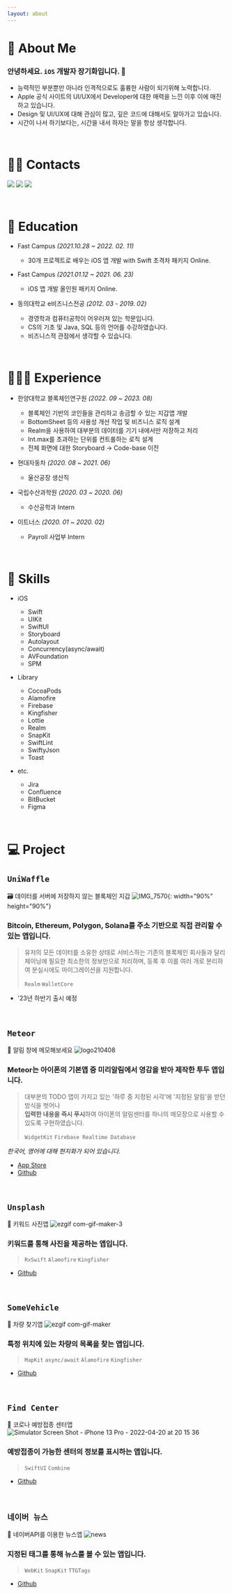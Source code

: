 ```yaml
---
layout: about 
---
```


# 🧢 About Me
### 안녕하세요. `iOS` 개발자 장기화입니다. 🐤
- 능력적인 부분뿐만 아니라 인격적으로도 훌륭한 사람이 되기위해 노력합니다.
- Apple 공식 사이트의 UI/UX에서 Developer에 대한 매력을 느낀 이후 이에 매진하고 있습니다.
- Design 및 UI/UX에 대해 관심이 많고, 깊은 코드에 대해서도 알아가고 있습니다.
- 시간이 나서 하기보다는, 시간을 내서 하자는 말을 항상 생각합니다.

<br/>

# 🤙🏻 Contacts

<p>
<a href="mailto:dev.soduma@gmail.com" target="_blank"><img src="https://img.shields.io/badge/dev.soduma@gmail.com-005FF9?style=flat-square&logo=maildotru&logoColor=white"/></a>
<a href="https://github.com/soduma" target="_blank"><img src="https://img.shields.io/badge/GitHub-181717?style=flat-square&logo=github&logoColor=white"/></a>
<a href="https://www.instagram.com/infofield" target="_blank"><img src="https://img.shields.io/badge/Instagram-E4405F?style=flat-square&logo=instagram&logoColor=white"/></a>
</p>

<br/>

# 📖 Education
- Fast Campus *(2021.10.28 ~ 2022. 02. 11)*
  - 30개 프로젝트로 배우는 iOS 앱 개발 with Swift 초격차 패키지 Online.
  
- Fast Campus *(2021.01.12 ~ 2021. 06. 23)*
  - iOS 앱 개발 올인원 패키지 Online.
  
- 동의대학교 e비즈니스전공 *(2012. 03 - 2019. 02)*
  - 경영학과 컴퓨터공학이 어우러져 있는 학문입니다.
  - CS의 기초 및 Java, SQL 등의 언어를 수강하였습니다.
  - 비즈니스적 관점에서 생각할 수 있습니다.

<br/>

# 🧑🏻‍💻 Experience
- 한양대학교 블록체인연구원 *(2022. 09 ~ 2023. 08)*
  - 블록체인 기반의 코인들을 관리하고 송금할 수 있는 지갑앱 개발
  - BottomSheet 등의 사용성 개선 작업 및 비즈니스 로직 설계
  - Realm을 사용하여 대부분의 데이터를 기기 내에서만 저장하고 처리
  - Int.max를 초과하는 단위를 컨트롤하는 로직 설계
  - 전체 화면에 대한 Storyboard -> Code-base 이전
  
- 현대자동차 *(2020. 08 ~ 2021. 06)*
  - 울산공장 생산직
  
- 국립수산과학원 *(2020. 03 ~ 2020. 06)*
  - 수산공학과 Intern
  
- 이트너스 *(2020. 01 ~ 2020. 02)*
  - Payroll 사업부 Intern

<br/>

# 🍳 Skills
- iOS
  - Swift
  - UIKit
  - SwiftUI
  - Storyboard
  - Autolayout
  - Concurrency(async/await)
  - AVFoundation
  - SPM
  
- Library
  - CocoaPods
  - Alamofire
  - Firebase
  - Kingfisher
  - Lottie
  - Realm
  - SnapKit
  - SwiftLint
  - SwiftyJson
  - Toast
    
- etc.
  - Jira
  - Confluence
  - BitBucket
  - Figma

<br/>

# 💻 Project

## `UniWaffle`
🗃️ 데이터를 서버에 저장하지 않는 블록체인 지갑
![IMG_7570](https://github.com/soduma/soduma.github.io/assets/69476598/df4ca489-4fdc-4b20-b85e-55918c4e4473){: width="90%" height="90%"}

### Bitcoin, Ethereum, Polygon, Solana를 주소 기반으로 직접 관리할 수 있는 앱입니다.
>유저의 모든 데이터를 소유한 상태로 서비스하는 기존의 블록체인 회사들과 달리 체이닝에 필요한 최소한의 정보만으로 처리하며, 등록 후 이를 여러 개로 분리하여 분실시에도 마이그레이션을 지원합니다.
>
>`Realm`
>`WalletCore`

- '23년 하반기 출시 예정

<br/>

## `Meteor`
📕 알림 창에 메모해보세요
![logo210408](https://user-images.githubusercontent.com/69476598/119452474-6053f080-bd71-11eb-840c-fbfa2998a811.png)

### Meteor는 아이폰의 기본앱 중 미리알림에서 영감을 받아 제작한 투두 앱입니다.
>대부분의 TODO 앱이 가지고 있는 '하루 중 지정된 시각'에 '지정된 알림'을 받던 방식을 벗어나   
>**입력한 내용을 즉시 푸시**하여 아이폰의 알림센터를 하나의 메모장으로 사용할 수 있도록 구현하였습니다.
>
>`WidgetKit`
>`Firebase Realtime Database`

*한국어, 영어에 대해 현지화가 되어 있습니다.*
- [App Store](https://apps.apple.com/kr/app/meteor/id1562989730)
- [Github](https://github.com/soduma/Meteor)

<br/>

## `Unsplash`
🌄 키워드 사진앱
![ezgif com-gif-maker-3](https://user-images.githubusercontent.com/69476598/158305091-296e74b5-c94b-4f5a-9db6-312bcdbb6dbb.gif)

### 키워드를 통해 사진을 제공하는 앱입니다.
>
>`RxSwift`
>`Alamofire`
>`Kingfisher`

- [Github](https://github.com/soduma/Unsplash)

<br/>

## `SomeVehicle`
🚐 차량 찾기앱
![ezgif com-gif-maker](https://user-images.githubusercontent.com/69476598/180669547-ce97ff77-b099-461a-809d-6a8e70949f5e.gif)

### 특정 위치에 있는 차량의 목록을 찾는 앱입니다.
>
>`MapKit`
>`async/await`
>`Alamofire`
>`Kingfisher`

- [Github](https://github.com/soduma/SomeVehicle)

<br/>

## `Find Center`
💉 코로나 예방접종 센터앱
![Simulator Screen Shot - iPhone 13 Pro - 2022-04-20 at 20 15 36](https://user-images.githubusercontent.com/69476598/164219214-c4d3dedb-1a0f-4e53-83a1-e3c62421dd7b.png)

### 예방접종이 가능한 센터의 정보를 표시하는 앱입니다.
>
>`SwiftUI`
>`Combine`

- [Github](https://github.com/soduma/FindCoronaCenter123)

<br/>

## `네이버 뉴스`
📰 네이버API를 이용한 뉴스앱
![news](https://user-images.githubusercontent.com/69476598/153351945-902b47b6-8cea-48fc-9b9f-d52b1c9f5523.png)

### 지정된 태그를 통해 뉴스를 볼 수 있는 앱입니다.
>
>`WebKit`
>`SnapKit`
>`TTGTags`

- [Github](https://github.com/soduma/News_MVP123)

<br/>

<!--[![Hits](https://hits.seeyoufarm.com/api/count/incr/badge.svg?url=https%3A%2F%2Fgithub.com%2Fsoduma%2Fsoduma.github.io&count_bg=%23DD116B&title_bg=%23000000&icon=mailchimp.svg&icon_color=%23FAFF00&title=hits&edge_flat=false)](https://hits.seeyoufarm.com)-->
